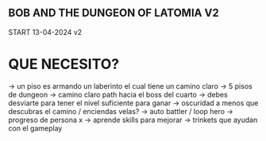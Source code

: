 ## BOB AND THE DUNGEON OF LATOMIA V2
START 13-04-2024
v2 

# QUE NECESITO?
-> un piso es armando un laberinto el cual tiene un camino claro 
-> 5 pisos de dungeon
-> camino claro path hacia el boss del cuarto
-> debes desviarte para tener el nivel suficiente para ganar
-> oscuridad a menos que descubras el camino / enciendas velas?
-> auto battler / loop hero
-> progreso de persona x 
-> aprende skills para mejorar
-> trinkets que ayudan con el gameplay